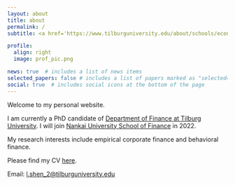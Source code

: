 ```yaml
---
layout: about
title: about
permalink: /
subtitle: <a href='https://www.tilburguniversity.edu/about/schools/economics-and-management/organization/departments/finance'>Department of Finance Tilburg University</a>

profile:
  align: right
  image: prof_pic.png

news: true  # includes a list of news items
selected_papers: false # includes a list of papers marked as "selected={true}"
social: true  # includes social icons at the bottom of the page
---
```


Welcome to my personal website.

I am currently a PhD candidate of [Department of Finance at Tilburg University](https://www.tilburguniversity.edu/about/schools/economics-and-management/organization/departments/finance). I will join [Nankai University School of Finance](https://finance.nankai.edu.cn/) in 2022.

My research interests include empirical corporate finance and behavioral finance.

Please find my CV [here](https://lingboshen.github.io/assets/pdf/example_pdf.pdf).

Email: [l.shen_2@tilburguniversity.edu](mailto:l.shen_2@tilburguniversity.edu)

